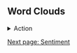 
## Word Clouds


<details>
  <summary>
    Action
  </summary>

  ![Old Action Word Cloud](images/wordclouds/OldActionWC.jpg)

</details>


<!--![Old Action Word Cloud](images/wordclouds/OldActionWC.jpg)



[New Action Word Cloud]: images/wordclouds/NewActionWC.jpg
-->


[Next page: Sentiment](sentiment.md)
